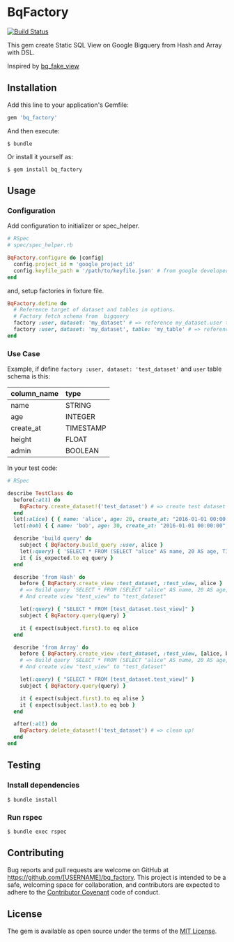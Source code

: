 # BqFactory

[![Build Status](https://travis-ci.org/yuemori/bq_factory.svg?branch=master)](https://travis-ci.org/yuemori/bq_factory)

This gem create Static SQL View on Google Bigquery from Hash and Array with DSL.

Inspired by [bq_fake_view](https://github.com/joker1007/bq_fake_view)

## Installation

Add this line to your application's Gemfile:

```ruby
gem 'bq_factory'
```

And then execute:

    $ bundle

Or install it yourself as:

    $ gem install bq_factory

## Usage

### Configuration

Add configuration to initializer or spec_helper.

```ruby
# RSpec
# spec/spec_helper.rb

BqFactory.configure do |config|
  config.project_id = 'google_project_id'
  config.keyfile_path = '/path/to/keyfile.json' # from google developer console
end
```

and, setup factories in fixture file.

```ruby
BqFactory.define do
  # Reference target of dataset and tables in options.
  # Factory fetch schema from  bigquery
  factory :user, dataset: 'my_dataset' # => reference my_dataset.user table
  factory :user, dataset: 'my_dataset', table: 'my_table' # => reference my_dataset.my_table
end
```

### Use Case

Example, if define `factory :user, dataset: 'test_dataset'` and `user` table schema is this:

|column_name|type|
|:----|:----|
|name|STRING|
|age|INTEGER|
|create_at|TIMESTAMP|
|height|FLOAT|
|admin|BOOLEAN|

In your test code:

```ruby
# RSpec

describe TestClass do
  before(:all) do
    BqFactory.create_dataset!('test_dataset') # => create test dataset
  end
  let(:alice) { { name: 'alice', age: 20, create_at: "2016-01-01 00:00:00", height: 150.1, admin: true } }
  let(:bob) { { name: 'bob', age: 30, create_at: "2016-01-01 00:00:00", height: 170.1, admin: false } }

  describe 'build query' do
    subject { BqFactory.build_query :user, alice }
    let(:query) { 'SELECT * FROM (SELECT "alice" AS name, 20 AS age, TIMESTAMP("2016-01-01 00:00:00") AS create_at, 150.1 AS height, true AS admin )' }
    it { is_expected.to eq query }
  end

  describe 'from Hash' do
    before { BqFactory.create_view :test_dataset, :test_view, alice }
    # => Build query 'SELECT * FROM (SELECT "alice" AS name, 20 AS age, TIMESTAMP("2016-01-01 00:00:00") AS create_at, 150.1 AS height, true AS admin )'
    # And create view "test_view" to "test_dataset"

    let(:query) { "SELECT * FROM [test_dataset.test_view]" }
    subject { BqFactory.query(query) }

    it { expect(subject.first).to eq alice
  end

  describe 'from Array' do
    before { BqFactory.create_view :test_dataset, :test_view, [alice, bob] }
    # => Build query 'SELECT * FROM (SELECT "alice" AS name, 20 AS age, TIMESTAMP("2016-01-01 00:00:00") AS create_at, 150.1 AS height, true AS admin ), (SELECT "bob" AS name, 30 AS age, TIMESTAMP("2016-01-01 00:00:00") AS create_at, 170.1 AS height, false AS admafterin)'
    # And create view "test_view" to "test_dataset"

    let(:query) { "SELECT * FROM [test_dataset.test_view]" }
    subject { BqFactory.query(query) }

    it { expect(subject.first).to eq alise }
    it { expect(subject.last).to eq bob }
  end

  after(:all) do
    BqFactory.delete_dataset!('test_dataset') # => clean up!
  end
end
```

## Testing

### Install dependencies

```shell
$ bundle install
```

### Run rspec

```shell
$ bundle exec rspec
```

## Contributing

Bug reports and pull requests are welcome on GitHub at https://github.com/[USERNAME]/bq_factory. This project is intended to be a safe, welcoming space for collaboration, and contributors are expected to adhere to the [Contributor Covenant](contributor-covenant.org) code of conduct.


## License

The gem is available as open source under the terms of the [MIT License](http://opensource.org/licenses/MIT).

